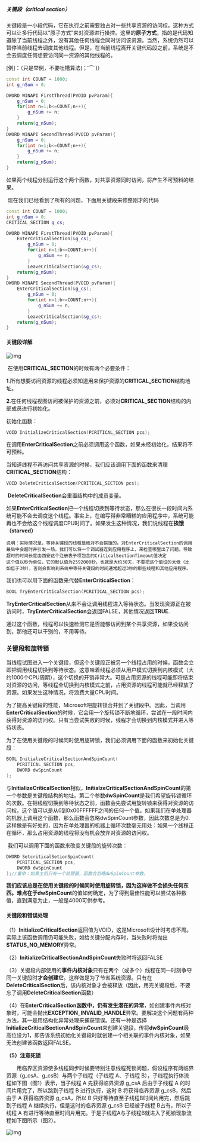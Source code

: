 ##### 关键段（critical section）

​		关键段是一小段代码，它在执行之前需要独占对一些共享资源的访问权。这种方式可以让多行代码以“原子方式”来对资源进行操控。这里的**原子方式**，指的是代码知道除了当前线程之外，没有其他任何线程会同时访问该资源。当然，系统仍然可以暂停当前线程去调度其他线程。但是，在当前线程离开关键代码段之前，系统是不会去调度任何想要访问同一资源的其他线程的。

[例]：（只是举例，不要吐槽算法(；′⌒`)）

```c++
const int COUNT = 1000;
int g_nSum = 0;

DWORD WINAPI FirstThread(PVOID pvParam){
    g_nSum = 0;
    for(int n=1;b<=COUNT;n++){
        g_nSum += n;
    }
    return(g_nSum);
}
DWORD WINAPI SecondThread(PVOID pvParam){
    g_nSum = 0;
    for(int n=1;b<=COUNT;n++){
        g_nSum += n;
    }
    return(g_nSum);
}
```



​		如果两个线程分别运行这个两个函数，对共享资源同时访问，将产生不可预料的结果。

​		现在我们已经看到了所有的问题，下面用关键段来修整刚才的代码

```C++
const int COUNT = 1000;
int g_nSum = 0;
CRITICAL_SECTION g_cs;

DWORD WINAPI FirstThread(PVOID pvParam){
    EnterCriticalSection(&g_cs);
        g_nSum = 0;
        for(int n=1;b<=COUNT;n++){
            g_nSum += n;
        }
        LeaveCriticalSection(&g_cs);
    return(g_nSum);
}
DWORD WINAPI SecondThread(PVOID pvParam){
    EnterCriticalSection(&g_cs);
        g_nSum = 0;
        for(int n=1;b<=COUNT;n++){
            g_nSum += n;
        }
        LeaveCriticalSection(&g_cs);
    return(g_nSum);
}
```

#### 关键段详解

![img](https://images0.cnblogs.com/blog2015/772759/201508/131401114423641.png)

​		在使用**CRITICAL_SECTION**的时候有两个必要条件：

​		**1**.所有想要访问资源的线程必须知道用来保护资源的**CRITICAL_SECTION**结构地址。

​		**2**.在任何线程视图访问被保护的资源之前，必须对**CRITICAL_SECTION**结构的内部成员进行初始化。

初始化函数：

```c++
VOID InitializeCriticalSection(PCRITICAL_SECTION pcs);
```

​		在调用**EnterCriticalSection**之前必须调用这个函数，如果未经初始化，结果将不可预料。

​		当知道线程不再访问共享资源的时候，我们应该调用下面的函数来清理**CRITICAL_SECTION**结构：

```c++
VOID DeleteCriticalSection(PCRITICAL_SECTION pcs);
```

​		**DeleteCriticalSection**会重置结构中的成员变量。



​		如果**EnterCriticalSection**把一个线程切换到等待状态，那么在很长一段时间内系统可能不会去调度这个线程。事实上，在编写得非常糟糕的应用程序中，系统可能再也不会给这个线程调度CPU时间了。如果发生这种情况，我们说线程在**挨饿（starved）**

```
说明：实际情况是，等待关键段的线程是绝对不会挨饿的。对EnterCriticalSection的调用最后中会超时并引发一场。我们可以将一个调试器连到应用程序上，来检查哪里出了问题。导致超时的时间长度由西安这个注册表子项包含的CriticalSectionTimeout值决定
这个值以秒为单位，它的默认值为2592000秒，也就是大约30天，不要把这个值设的太低（比如低于3秒），否则会影响到系统中等待关键段的时间通常超过3秒的那些线程和其他应用程序。
```

我们也可以用下面的函数来代替**EnterCriticalSection**：

```c++
BOOL TryEnterCriticalSection(PCRITICAL_SECTION pcs);
```

​		**TryEnterCriticalSection**从来不会让调用线程进入等待状态。当发现资源正在被访问时，**TryEnterCriticalSection**会返回FALSE，其他情况返回**TRUE**.

​		通过这个函数，线程可以快速检测它是否能够访问到某个共享资源，如果没访问到，那他还可以干别的，不用等待。



### 关键段和旋转锁

​		当线程试图进入一个关键段，但这个关键段正被另一个线程占用的时候，函数会立即把调用线程切换到等待状态。这意味着线程必须从用户模式切换到内核模式（大约1000个CPU周期），这个切换的开销非常大。可是占用资源的线程可能即将结束对资源的访问，等线程全切换到内核模式之前，占用资源的线程可能就已经释放了资源。如果发生这种情况，将浪费大量CPU时间。

​		为了提高关键段的性能，Microsoft吧旋转锁合并到了关键段中。因此，当调用**EnterCriticalSection**的时候，它会用一个旋转锁不断地循环，尝试在一段时间内获得对资源的访问权。只有当尝试失败的时候，线程才会切换到内核模式并进入等待状态。

​		为了在使用关键段的时候同时使用旋转锁，我们必须调用下面的函数来初始化关键段：

```c++
BOOL InitialzeCriticalSectionAndSpinCount(
    PCRITICAL_SECTION pcs,
    DWORD dwSpinCount
);
```

​		与**InitializeCriticalSection**相似，**InitialzeCriticalSectionAndSpinCount**的第一个参数是关键段结构的地址。第二个参数**dwSpinCount**是我们希望旋转锁循环的次数。在把线程切换到等待状态之前，函数会先尝试用旋转锁来获得对资源的访问权。这个值可以是从0到0x00FFFFFF之间的任何一个值。如果我们在单处理器的机器上调用这个函数，那么函数会忽略dwSpinCount参数，因此次数总是为0.这样做是有好处的，因为在单处理器的机器上循环次数毫无用处：如果一个线程正在循环，那么占用资源的线程将没有机会放弃对资源的访问权。

​		我们可以调用下面的函数来改变关键段的旋转次数：

```C++
DWORD SetcriticalSetionSpinCount(
    PCRITICAL_SECTION pcs,
    DWORD dwSpinCount
);//重申：如果主机只有一个处理器，函数会忽略dwSpinCount参数。
```

**我们应该总是在使用关键段的时候同时使用旋转锁，因为这样做不会损失任何东西。**难点在于**dwSpinCount**的值如何确定，为了得到最佳性能可以尝试各种数值，直到满意为止，一般是4000可供参考。



#### 关键段和错误处理

（1）**InitializeCriticalSection**返回值为VOID，这是Microsoft设计时考虑不周。实际上该函数调用仍可能失败，如给关键分配内存时，当失败时将抛出**STATUS_NO_MEMORY**异常。

（2）**InitializeCriticalSectionAndSpinCount**失败时将返回FALSE

（3）关键段内部使用的**事件内核对象**只有在两个（或多个）线程在同一时刻争夺同一关键段时**才会创建它**。这样做是为了节省系统资源。只有在**DeleteCriticalSection**后，该内核对象才会被释放（因此，用完关键段后，不要忘了调用**DeleteCriticalSection**函数）

（4）在**EnterCriticalSection函数中，仍有发生潜在的异常**，如创建事件内核对象时，可能会抛出**EXCEPTION_INVALID_HANDLE**异常。要解决这个问题有两种方法，其一是用结构化异常处理来捕获错误。还有一种是选择**InitializeCriticalSectionAndSpinCount**来创建关键段，传将**dwSpinCount**最高位设为1，即告诉系统初始化关键段时就创建一个相关联的事件内核对象，如果无法创建该函数返回FALSE。

**（5）注意死锁**

　　用临界区资源使多线程同步时候要特别注意线程死锁问题，假设程序有两临界资源（g_csA、g_csB）与两个子线程（子线程 A、子线程 B），子线程执行体流程如下图（图1）表示，当子线程 A 先获得临界资源 g_csA 后由于子线程 A 的时间片用完了，所以跳到子线程 B 进行执行，这时 B 将获得临界资源 g_csB，然后由于 A 获得临界资源 g_csA，所以 B 只好等待直至子线程B时间片用完，然后跳到子线程 A 继续执行，但是这时的临界资源 g_csB 已经被子线程 B占有，所以子线程 A 有进行等待直至时间片用完。于是子线程A与子线程B就进入了死锁现象流程如下图所示（图2）。

![img](https://images0.cnblogs.com/blog2015/772759/201508/190738433945642.jpg)

